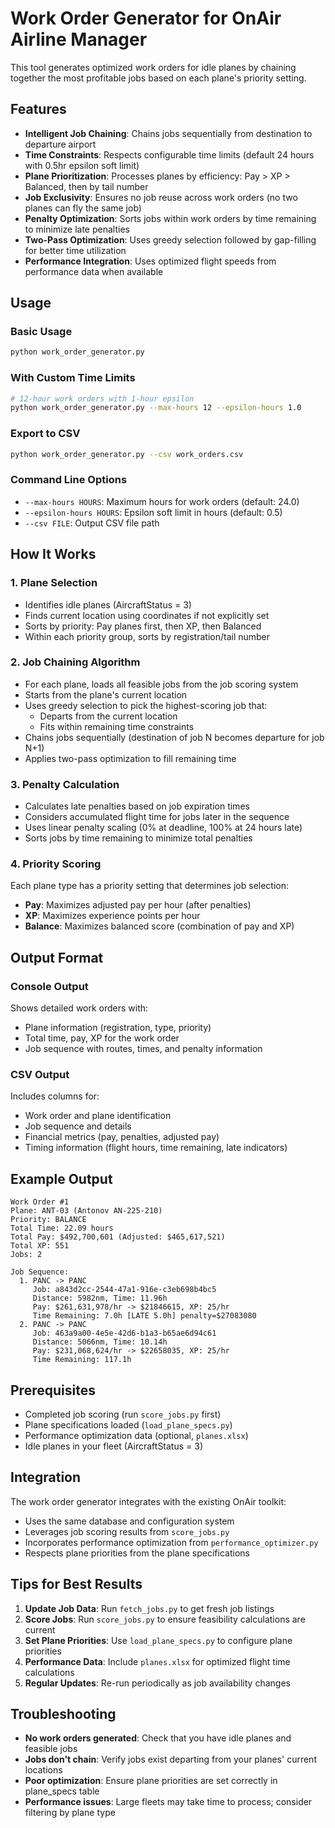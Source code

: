 # Work Order Generator for OnAir Airline Manager

This tool generates optimized work orders for idle planes by chaining together the most profitable jobs based on each plane's priority setting.

## Features

- **Intelligent Job Chaining**: Chains jobs sequentially from destination to departure airport
- **Time Constraints**: Respects configurable time limits (default 24 hours with 0.5hr epsilon soft limit)
- **Plane Prioritization**: Processes planes by efficiency: Pay > XP > Balanced, then by tail number
- **Job Exclusivity**: Ensures no job reuse across work orders (no two planes can fly the same job)
- **Penalty Optimization**: Sorts jobs within work orders by time remaining to minimize late penalties
- **Two-Pass Optimization**: Uses greedy selection followed by gap-filling for better time utilization
- **Performance Integration**: Uses optimized flight speeds from performance data when available

## Usage

### Basic Usage
```bash
python work_order_generator.py
```

### With Custom Time Limits
```bash
# 12-hour work orders with 1-hour epsilon
python work_order_generator.py --max-hours 12 --epsilon-hours 1.0
```

### Export to CSV
```bash
python work_order_generator.py --csv work_orders.csv
```

### Command Line Options

- `--max-hours HOURS`: Maximum hours for work orders (default: 24.0)
- `--epsilon-hours HOURS`: Epsilon soft limit in hours (default: 0.5)
- `--csv FILE`: Output CSV file path

## How It Works

### 1. Plane Selection
- Identifies idle planes (AircraftStatus = 3)
- Finds current location using coordinates if not explicitly set
- Sorts by priority: Pay planes first, then XP, then Balanced
- Within each priority group, sorts by registration/tail number

### 2. Job Chaining Algorithm
- For each plane, loads all feasible jobs from the job scoring system
- Starts from the plane's current location
- Uses greedy selection to pick the highest-scoring job that:
  - Departs from the current location
  - Fits within remaining time constraints
- Chains jobs sequentially (destination of job N becomes departure for job N+1)
- Applies two-pass optimization to fill remaining time

### 3. Penalty Calculation
- Calculates late penalties based on job expiration times
- Considers accumulated flight time for jobs later in the sequence
- Uses linear penalty scaling (0% at deadline, 100% at 24 hours late)
- Sorts jobs by time remaining to minimize total penalties

### 4. Priority Scoring
Each plane type has a priority setting that determines job selection:
- **Pay**: Maximizes adjusted pay per hour (after penalties)
- **XP**: Maximizes experience points per hour
- **Balance**: Maximizes balanced score (combination of pay and XP)

## Output Format

### Console Output
Shows detailed work orders with:
- Plane information (registration, type, priority)
- Total time, pay, XP for the work order
- Job sequence with routes, times, and penalty information

### CSV Output
Includes columns for:
- Work order and plane identification
- Job sequence and details
- Financial metrics (pay, penalties, adjusted pay)
- Timing information (flight hours, time remaining, late indicators)

## Example Output

```
Work Order #1
Plane: ANT-03 (Antonov AN-225-210)
Priority: BALANCE
Total Time: 22.09 hours
Total Pay: $492,700,601 (Adjusted: $465,617,521)
Total XP: 551
Jobs: 2

Job Sequence:
  1. PANC -> PANC
     Job: a843d2cc-2544-47a1-916e-c3eb698b4bc5
     Distance: 5982nm, Time: 11.96h
     Pay: $261,631,978/hr -> $21846615, XP: 25/hr
     Time Remaining: 7.0h [LATE 5.0h] penalty=$27083080
  2. PANC -> PANC
     Job: 463a9a00-4e5e-42d6-b1a3-b65ae6d94c61
     Distance: 5066nm, Time: 10.14h
     Pay: $231,068,624/hr -> $22658035, XP: 25/hr
     Time Remaining: 117.1h
```

## Prerequisites

- Completed job scoring (run `score_jobs.py` first)
- Plane specifications loaded (`load_plane_specs.py`)
- Performance optimization data (optional, `planes.xlsx`)
- Idle planes in your fleet (AircraftStatus = 3)

## Integration

The work order generator integrates with the existing OnAir toolkit:
- Uses the same database and configuration system
- Leverages job scoring results from `score_jobs.py`
- Incorporates performance optimization from `performance_optimizer.py`
- Respects plane priorities from the plane specifications

## Tips for Best Results

1. **Update Job Data**: Run `fetch_jobs.py` to get fresh job listings
2. **Score Jobs**: Run `score_jobs.py` to ensure feasibility calculations are current
3. **Set Plane Priorities**: Use `load_plane_specs.py` to configure plane priorities
4. **Performance Data**: Include `planes.xlsx` for optimized flight time calculations
5. **Regular Updates**: Re-run periodically as job availability changes

## Troubleshooting

- **No work orders generated**: Check that you have idle planes and feasible jobs
- **Jobs don't chain**: Verify jobs exist departing from your planes' current locations
- **Poor optimization**: Ensure plane priorities are set correctly in plane_specs table
- **Performance issues**: Large fleets may take time to process; consider filtering by plane type
